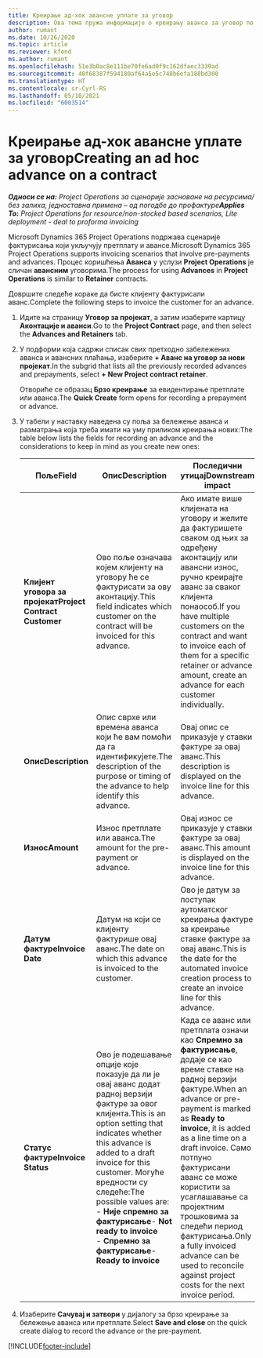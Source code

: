 ```yaml
---
title: Креирање ад-хок авансне уплате за уговор
description: Ова тема пружа информације о креирању аванса за уговор по потреби.
author: rumant
ms.date: 10/26/2020
ms.topic: article
ms.reviewer: kfend
ms.author: rumant
ms.openlocfilehash: 51e3b0ac8e111be70fe6ad0f9c162dfaec3339ad
ms.sourcegitcommit: 40f68387f594180af64a5e5c748b6efa188bd300
ms.translationtype: HT
ms.contentlocale: sr-Cyrl-RS
ms.lasthandoff: 05/10/2021
ms.locfileid: "6003514"
---
```

# <a name="creating-an-ad-hoc-advance-on-a-contract"></a><span data-ttu-id="0b3cc-103">Креирање ад-хок авансне уплате за уговор</span><span class="sxs-lookup"><span data-stu-id="0b3cc-103">Creating an ad hoc advance on a contract</span></span>

<span data-ttu-id="0b3cc-104">_**Односи се на:** Project Operations за сценарије засноване на ресурсима/без залиха, једноставна примена – од погодбе до профактуре_</span><span class="sxs-lookup"><span data-stu-id="0b3cc-104">_**Applies To:** Project Operations for resource/non-stocked based scenarios, Lite deployment - deal to proforma invoicing_</span></span>

<span data-ttu-id="0b3cc-105">Microsoft Dynamics 365 Project Operations подржава сценарије фактурисања који укључују претплату и авансе.</span><span class="sxs-lookup"><span data-stu-id="0b3cc-105">Microsoft Dynamics 365 Project Operations supports invoicing scenarios that involve pre-payments and advances.</span></span> <span data-ttu-id="0b3cc-106">Процес коришћења **Аванса** у услузи **Project Operations** је сличан **авансним** уговорима.</span><span class="sxs-lookup"><span data-stu-id="0b3cc-106">The process for using **Advances** in **Project Operations** is similar to **Retainer** contracts.</span></span> 

<span data-ttu-id="0b3cc-107">Довршите следеће кораке да бисте клијенту фактурисали аванс.</span><span class="sxs-lookup"><span data-stu-id="0b3cc-107">Complete the following steps to invoice the customer for an advance.</span></span>

1. <span data-ttu-id="0b3cc-108">Идите на страницу **Уговор за пројекат**, а затим изаберите картицу **Аконтације и аванси**.</span><span class="sxs-lookup"><span data-stu-id="0b3cc-108">Go to the **Project Contract** page, and then select the **Advances and Retainers** tab.</span></span>
2. <span data-ttu-id="0b3cc-109">У подформи која садржи списак свих претходно забележених аванса и авансних плаћања, изаберите **+ Аванс на уговор за нови пројекат**.</span><span class="sxs-lookup"><span data-stu-id="0b3cc-109">In the subgrid that lists all the previously recorded advances and prepayments, select **+ New Project contract retainer**.</span></span> 

    <span data-ttu-id="0b3cc-110">Отвориће се образац **Брзо креирање** за евидентирање претплате или аванса.</span><span class="sxs-lookup"><span data-stu-id="0b3cc-110">The **Quick Create** form opens for recording a prepayment or advance.</span></span>
    
3. <span data-ttu-id="0b3cc-111">У табели у наставку наведена су поља за бележење аванса и разматрања која треба имати на уму приликом креирања нових:</span><span class="sxs-lookup"><span data-stu-id="0b3cc-111">The table below lists the fields for recording an advance and the considerations to keep in mind as you create new ones:</span></span>

    | <span data-ttu-id="0b3cc-112">Поље</span><span class="sxs-lookup"><span data-stu-id="0b3cc-112">Field</span></span> | <span data-ttu-id="0b3cc-113">Опис</span><span class="sxs-lookup"><span data-stu-id="0b3cc-113">Description</span></span> | <span data-ttu-id="0b3cc-114">Последични утицај</span><span class="sxs-lookup"><span data-stu-id="0b3cc-114">Downstream impact</span></span> |
    | --- | --- | --- |
    | <span data-ttu-id="0b3cc-115">**Клијент уговора за пројекат**</span><span class="sxs-lookup"><span data-stu-id="0b3cc-115">**Project Contract Customer**</span></span> | <span data-ttu-id="0b3cc-116">Ово поље означава којем клијенту на уговору ће се фактурисати за ову аконтацију.</span><span class="sxs-lookup"><span data-stu-id="0b3cc-116">This field indicates which customer on the contract will be invoiced for this advance.</span></span> | <span data-ttu-id="0b3cc-117">Ако имате више клијената на уговору и желите да фактуришете сваком од њих за одређену аконтацију или авансни износ, ручно креирајте аванс за сваког клијента понаособ.</span><span class="sxs-lookup"><span data-stu-id="0b3cc-117">If you have multiple customers on the contract and want to invoice each of them for a specific retainer or advance amount, create an advance for each customer individually.</span></span> |
    | <span data-ttu-id="0b3cc-118">**Опис**</span><span class="sxs-lookup"><span data-stu-id="0b3cc-118">**Description**</span></span> | <span data-ttu-id="0b3cc-119">Опис сврхе или времена аванса који ће вам помоћи да га идентификујете.</span><span class="sxs-lookup"><span data-stu-id="0b3cc-119">The description of the purpose or timing of the advance to help identify this advance.</span></span> | <span data-ttu-id="0b3cc-120">Овај опис се приказује у ставки фактуре за овај аванс.</span><span class="sxs-lookup"><span data-stu-id="0b3cc-120">This description is displayed on the invoice line for this advance.</span></span> |
    | <span data-ttu-id="0b3cc-121">**Износ**</span><span class="sxs-lookup"><span data-stu-id="0b3cc-121">**Amount**</span></span> | <span data-ttu-id="0b3cc-122">Износ претплате или аванса.</span><span class="sxs-lookup"><span data-stu-id="0b3cc-122">The amount for the pre-payment or advance.</span></span> | <span data-ttu-id="0b3cc-123">Овај износ се приказује у ставки фактуре за овај аванс.</span><span class="sxs-lookup"><span data-stu-id="0b3cc-123">This amount is displayed on the invoice line for this advance.</span></span> |
    | <span data-ttu-id="0b3cc-124">**Датум фактуре**</span><span class="sxs-lookup"><span data-stu-id="0b3cc-124">**Invoice Date**</span></span> | <span data-ttu-id="0b3cc-125">Датум на који се клијенту фактурише овај аванс.</span><span class="sxs-lookup"><span data-stu-id="0b3cc-125">The date on which this advance is invoiced to the customer.</span></span> | <span data-ttu-id="0b3cc-126">Ово је датум за поступак аутоматског креирања фактуре за креирање ставке фактуре за овај аванс.</span><span class="sxs-lookup"><span data-stu-id="0b3cc-126">This is the date for the automated invoice creation process to create an invoice line for this advance.</span></span> |
    | <span data-ttu-id="0b3cc-127">**Статус фактуре**</span><span class="sxs-lookup"><span data-stu-id="0b3cc-127">**Invoice Status**</span></span> | <span data-ttu-id="0b3cc-128">Ово је подешавање опције које показује да ли је овај аванс додат радној верзији фактуре за овог клијента.</span><span class="sxs-lookup"><span data-stu-id="0b3cc-128">This is an option setting that indicates whether this advance is added to a draft invoice for this customer.</span></span> <span data-ttu-id="0b3cc-129">Могуће вредности су следеће:</span><span class="sxs-lookup"><span data-stu-id="0b3cc-129">The possible values are:</span></span></br><span data-ttu-id="0b3cc-130">- **Није спремно за фактурисање**</span><span class="sxs-lookup"><span data-stu-id="0b3cc-130">- **Not ready to invoice**</span></span></br><span data-ttu-id="0b3cc-131">- **Спремно за фактурисање**</span><span class="sxs-lookup"><span data-stu-id="0b3cc-131">- **Ready to invoice**</span></span> | <span data-ttu-id="0b3cc-132">Када се аванс или претплата означи као **Спремно за фактурисање**, додаје се као време ставке на радној верзији фактуре.</span><span class="sxs-lookup"><span data-stu-id="0b3cc-132">When an advance or pre-payment is marked as **Ready to invoice**, it is added as a line time on a draft invoice.</span></span> <span data-ttu-id="0b3cc-133">Само потпуно фактурисани аванс се може користити за усаглашавање са пројектним трошковима за следећи период фактурисања.</span><span class="sxs-lookup"><span data-stu-id="0b3cc-133">Only a fully invoiced advance can be used to reconcile against project costs for the next invoice period.</span></span> |

4. <span data-ttu-id="0b3cc-134">Изаберите **Сачувај и затвори** у дијалогу за брзо креирање за бележење аванса или претплате.</span><span class="sxs-lookup"><span data-stu-id="0b3cc-134">Select **Save and close** on the quick create dialog to record the advance or the pre-payment.</span></span>


[!INCLUDE[footer-include](../../includes/footer-banner.md)]